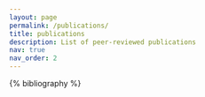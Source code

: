 ```yaml
---
layout: page
permalink: /publications/
title: publications
description: List of peer-reviewed publications
nav: true
nav_order: 2
---
```


<!-- _pages/publications.md -->
<div class="publications">

{% bibliography %}

</div>
